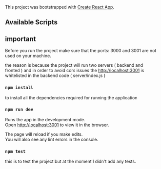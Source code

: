 This project was bootstrapped with [Create React App](https://github.com/facebook/create-react-app).

## Available Scripts


## important ## 
Before you run the project make sure that the ports: 3000 and 3001 are not used on your machine.

the reason is because the project will run two servers ( backend and fronted ) and in order to avoid cors issues the [http://localhost:3001](http://localhost:3001) is whitelisted in the backend code ( server/index.js )

### `npm install`

to install all the dependencies required for running the application

### `npm run dev`

Runs the app in the development mode.<br />
Open [http://localhost:3001](http://localhost:3001) to view it in the browser.

The page will reload if you make edits.<br />
You will also see any lint errors in the console.

### `npm test`

this is to test the project but at the moment I didn't add any tests.